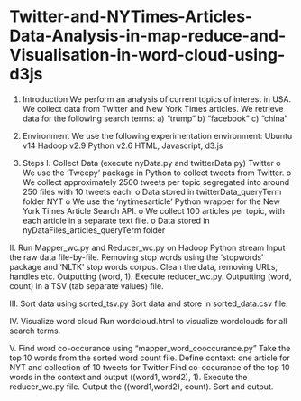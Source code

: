 # Twitter-and-NYTimes-Articles-Data-Analysis-in-map-reduce-and-Visualisation-in-word-cloud-using-d3js


1. Introduction
We perform an analysis of current topics of interest in USA.
We collect data from Twitter and New York Times articles.
We retrieve data for the following search terms:
a) “trump”
b) “facebook”
c) “china”
2. Environment
We use the following experimentation environment:
Ubuntu v14
Hadoop v2.9
Python v2.6
HTML, Javascript, d3.js

3. Steps
I. Collect Data (execute nyData.py and twitterData.py)
 Twitter
o We use the ‘Tweepy’ package in Python to collect tweets from Twitter.
o We collect approximately 2500 tweets per topic segregated into around 250 files with 10 tweets
each.
o Data stored in twitterData_queryTerm folder
 NYT
o We use the ‘nytimesarticle’ Python wrapper for the New York Times Article Search API.
o We collect 100 articles per topic, with each article in a separate text file.
o Data stored in nyDataFiles_articles_queryTerm folder

II. Run Mapper_wc.py and Reducer_wc.py on Hadoop Python stream
 Input the raw data file-by-file.
 Removing stop words using the ‘stopwords’ package and ‘NLTK’ stop words corpus.
 Clean the data, removing URLs, handles etc.
 Outputting (word, 1).
 Execute reducer_wc.py.
 Outputting (word, count) in a TSV (tab separate values) file.

III. Sort data using sorted_tsv.py
 Sort data and store in sorted_data.csv file.

IV. Visualize word cloud
 Run wordcloud.html to visualize wordclouds for all search terms.

V. Find word co-occurance using “mapper_word_cooccurance.py”
 Take the top 10 words from the sorted word count file.
 Define context: one article for NYT and collection of 10 tweets for Twitter
Find co-occurance of the top 10 words in the context and output ((word1, word2), 1).
Execute the reducer_wc.py file.
Output the ((word1,word2), count).
Sort and output.
